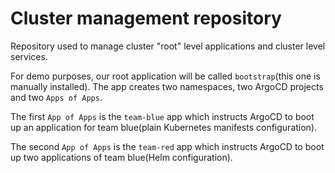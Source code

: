 # Cluster management repository

Repository used to manage cluster "root" level applications and cluster level services.

For demo purposes, our root application will be called `bootstrap`(this one is manually installed). The app creates two
namespaces, two ArgoCD projects and two `Apps of Apps`.

The first `App of Apps` is the `team-blue` app which instructs ArgoCD to boot up an application for team blue(plain
Kubernetes manifests configuration).

The second `App of Apps` is the `team-red` app which instructs ArgoCD to boot up two applications of team blue(Helm
configuration).